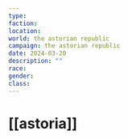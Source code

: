 ```yaml
---
type: 
faction: 
location: 
world: the astorian republic
campaign: the astorian republic
date: 2024-03-20
description: ""
race: 
gender: 
class: 
---
```

# [[astoria]]

